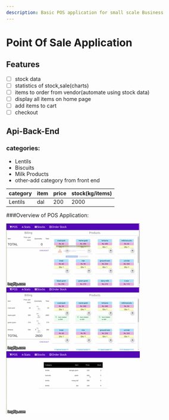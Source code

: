 ```yaml
---
description: Basic POS application for small scale Business
---
```


# Point Of Sale Application

## Features 

* [ ] stock data
* [ ] statistics of stock,sale\(charts\)
* [ ] items to order from vendor\(automate using stock data\)
* [ ] display all items on home page
* [ ] add items to cart
* [ ] checkout

## Api-Back-End

### categories:

* Lentils
* Biscuits
* Milk Products
* other-add category from front end

| category | item | price | stock\(kg/items\) |
| :--- | :--- | :--- | :--- |
| Lentils | dal | 200 | 2000 |
###Overview of POS Application:

![Alt Text](42r49j.gif)
![Alt Text](42r4gh.gif)
![Alt Text](42r4kq.gif)

